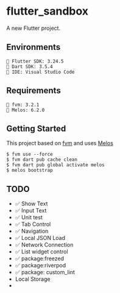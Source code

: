 # flutter_sandbox

A new Flutter project.

## Environments

```
🧰 Flutter SDK: 3.24.5
🧰 Dart SDK: 3.5.4
📝 IDE: Visual Studio Code
```

## Requirements

```
🧰 fvm: 3.2.1
🧰 Melos: 6.2.0
```

## Getting Started

This project based on [fvm](https://fvm.app/) and uses [Melos](https://melos.invertase.dev/~melos-latest)

```
$ fvm use --force
$ fvm dart pub cache clean
$ fvm dart pub global activate melos
$ melos bootstrap
```

## TODO

- ✅ Show Text
- ✅ Input Text
- ✅ Unit test
- ✅ Tab Control
- ✅ Navigation
- ✅ Local JSON Load
- ✅ Network Connection
- ✅ List widget control
- ✅ package:freezed
- ✅ package:riverpod
- ✅ package: custom_lint
- Local Storage
- 
